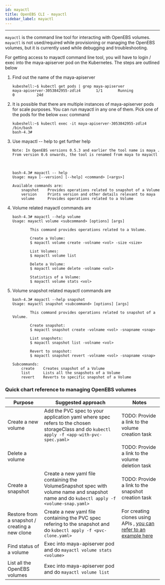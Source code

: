 ```yaml
---
id: mayactl
title: OpenEBS CLI - mayactl
sidebar_label: mayactl
---
```

------

`mayactl` is the command line tool for interacting with OpenEBS volumes. `mayactl` is not used/required  while provisioning or managing the OpenEBS volumes, but it is currently used while debugging and troubleshooting. 

For getting access to mayactl command line tool, you will have to login / exec into the maya-apiserver pod on the Kubernetes. The steps are outlined below



1. Find out the name of the maya-apiserver

   ```
   kubeshell:~$ kubectl get pods | grep maya-apiserver
   maya-apiserver-3053842955-zdlz4       1/1       Running            0          24d
   ```

2. It is possible that there are multiple instances of maya-apiserver pods for scale purposes. You can run mayactl in any one of them. Pick one of the pods for the below `exec` command

   ```
   kubeshell:~$ kubectl exec -it maya-apiserver-3053842955-zdlz4 /bin/bash
   bash-4.3#
   ```

3. Use mayactl -- help to get further help

   `Note: In OpenEBS versions 0.5.3 and earlier the tool name is maya . From version 0.6 onwards, the tool is renamed from maya to mayactl `

   ​

   ```
   bash-4.3# mayactl -- help
   Usage: maya [--version] [--help] <command> [<args>]

   Available commands are:
       snapshot    Provides operations related to snapshot of a Volume
       version     Prints version and other details relevant to maya
       volume      Provides operations related to a Volume
   ```

4. Volume related mayactl commands are

   ```
   bash-4.3# mayactl --help volume
   Usage: mayactl volume <subcommand> [options] [args]

           This command provides operations related to a Volume.

           Create a Volume:
           $ mayactl volume create -volname <vol> -size <size>

           List Volumes:
           $ mayactl volume list

           Delete a Volume:
           $ mayactl volume delete -volname <vol>

           Statistics of a Volume:
           $ mayactl volume stats <vol>
   ```

5. Volume snapshot related mayactl commands are

   ```
   bash-4.3# mayactl --help snapshot
   Usage: mayactl snapshot <subcommand> [options] [args]

           This command provides operations related to snapshot of a Volume.

           Create snapshot:
           $ mayactl snapshot create -volname <vol> -snapname <snap>

           List snapshots:
           $ mayactl snapshot list -volname <vol>

           Revert to snapshot:
           $ mayactl snapshot revert -volname <vol> -snapname <snap>

   Subcommands:
       create    Creates snapshot of a Volume
       list      Lists all the snapshots of a Volume
       revert    Reverts to specific snapshot of a Volume
   ```



### Quick chart reference to managing OpenEBS volumes

| Purpose                                        | Suggested approach                                           | Notes                                                        |
| ---------------------------------------------- | ------------------------------------------------------------ | ------------------------------------------------------------ |
| Create a new volume                            | Add the PVC spec to your application yaml where spec refers to the chosen storageClass and do `kubectl apply -f <app-with-pvc-spec.yaml>` | TODO: Provide a link to the volume creation task             |
| Delete a volume                                | <TODO>                                                       | TODO: Provide a link to the volume deletion task             |
| Create a snapshot                              | Create a new yaml file containing the VolumeSnapshot spec with volume name and snapshot name and do `kubectl apply -f <volume-snap.yaml>` | TODO: Provide a link to the snapshot creation task           |
| Restore from a snapshot / creating a new clone | Create a new yaml file containing the PVC spec refering to the snapshot and do `kubectl apply -f <pvc-clone.yaml>` | For creating clones using APIs , [you can refer to an example here](/docs/snap-clone.html) |
| Find status of a volume                        | Exec into maya-apiserver pod and do `mayactl volume stats <volume>` |                                                              |
| List all the OpenEBS volumes                   | Exec into maya-apiserver pod and do `mayactl volume list`    |                                                              |



<!-- Hotjar Tracking Code for https://docs.openebs.io -->
<script>
   (function(h,o,t,j,a,r){
       h.hj=h.hj||function(){(h.hj.q=h.hj.q||[]).push(arguments)};
       h._hjSettings={hjid:785693,hjsv:6};
       a=o.getElementsByTagName('head')[0];
       r=o.createElement('script');r.async=1;
       r.src=t+h._hjSettings.hjid+j+h._hjSettings.hjsv;
       a.appendChild(r);
   })(window,document,'https://static.hotjar.com/c/hotjar-','.js?sv=');
</script>